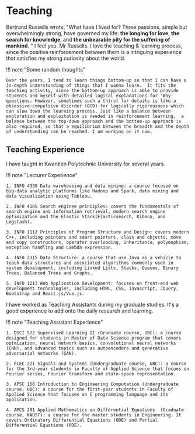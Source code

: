 # Teaching  

Bertrand Russells wrote, "What have I lived for? Three passions, simple but overwhelmingly strong, have governed my life: **the longing for love**, **the search for knowledge**, and **the unbearable pity for the suffering of mankind**. " I feel you, Mr Russells. I love the teaching & learning process, since the positive reinforcement between them is a intriguing experience that satisfies my strong curiosity about the world. 

!!! note "Some random thoughts"
    
    Over the years, I tend to learn things bottom-up so that I can have a in-depth understanding of things that I wanna learn.  It fits the teaching activity, since the bottom-up approach is able to provide students and myself with detailed logical explanations for 'Why' questions. However, sometimes such a thirst for details is like a obsessive-compulsive disorder (OCD) for logically rigorousness which can slow down the learning process. Just like a balance between exploration and exploitation is needed in reinforcement learning,  a balance between the top-down approach and the bottom-up approach is also required, so that a equilibrium between the breadth and the depth of understanding can be reached. I am working on it now. 


## Teaching Experience

I have taught in Kwantlen Polytechnic University for several years. 

!!! note "Lecturer Experience"

    1. INFO 4330 Data warehousing and data mining: a course focused on big-data analytic platforms like Hadoop and Spark, data mining and data visualization using Tableau. 

    2. INFO 4105 Search enginee principles: covers the fundamentals of search engine and information retrieval, modern search engine optimization and the Elastic Stack(Elasticsearch, Kibana, and Logstash). 

    3. INFO 1112 Principles of Program Structure and Design: covers modern C++, including pointers and smart pointers, class and objects, move and copy constructors, operator overloading, inheritance, polymophism, exception handling and Lambda expression. 

    4. INFO 2315 Data Structure: a course that use Java as a vehicle to teach data structures and associated algorithms commonly used in system development, including Linked Lists, Stacks, Queues, Binary Trees, Balanced Trees and Graphs.

    5. INFO 1213 Web Application Development: focuses on front-end web development technologies, including HTML, CSS, Javascript, JQuery, Bootstrap and React.js/Vue.js.          


I have worked as Teaching Assistants during my graduate studies. It's a good experience to add onto the daily research and learning. 

!!! note "Teaching Assistant Experience"

    1. DSCI 572 Supervised Learning II (Graduate course, UBC): a course designed for students in Master of Data Science program that covers optmization, neural network basics, convolutional neural networks (CNN), and advanced topics such as autoencoders and generative adversarial networks (GAN). 
   
    2. ELEC 221 Signals and Systems (Undergraduate course, UBC): a course for the 3rd-year students in Faculty of Applied Science that focues on Fourier series, Fourier transform and state-space representation. 

    3. APSC 160 Introduction to Engineering Computation (Undergraduate course, UBC): a course for the first-year students in Faculty of Applied Science that focuses on C programming language and its application. 

    4. AMCS 201 Applied Mathematics on Differential Equations  (Graduate course, KAUST): a course for the master students in Engineering. It covers Ordinatory Differential Equations (ODE) and Partial Differential Equations (PDE).  
